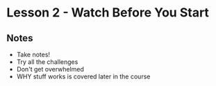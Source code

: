 # Lesson 2 - Watch Before You Start

## Notes

* Take notes!
* Try all the challenges
* Don't get overwhelmed
* WHY stuff works is covered later in the course